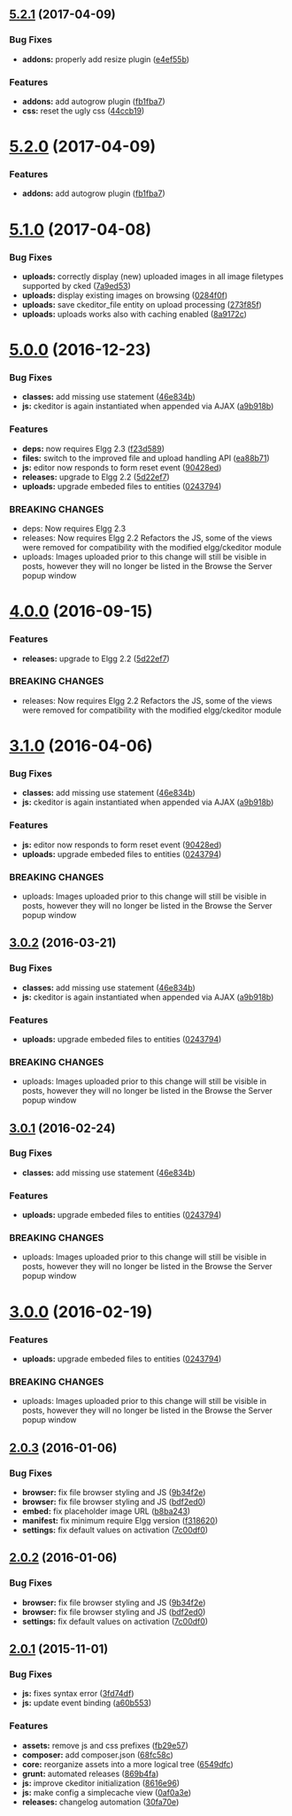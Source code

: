 <a name="5.2.1"></a>
## [5.2.1](https://github.com/hypeJunction/Elgg-ckeditor_addons/compare/5.1.0...v5.2.1) (2017-04-09)


### Bug Fixes

* **addons:** properly add resize plugin ([e4ef55b](https://github.com/hypeJunction/Elgg-ckeditor_addons/commit/e4ef55b))

### Features

* **addons:** add autogrow plugin ([fb1fba7](https://github.com/hypeJunction/Elgg-ckeditor_addons/commit/fb1fba7))
* **css:** reset the ugly css ([44ccb19](https://github.com/hypeJunction/Elgg-ckeditor_addons/commit/44ccb19))



<a name="5.2.0"></a>
# [5.2.0](https://github.com/hypeJunction/Elgg-ckeditor_addons/compare/5.1.0...v5.2.0) (2017-04-09)


### Features

* **addons:** add autogrow plugin ([fb1fba7](https://github.com/hypeJunction/Elgg-ckeditor_addons/commit/fb1fba7))



<a name="5.1.0"></a>
# [5.1.0](https://github.com/hypeJunction/Elgg-ckeditor_addons/compare/5.0.0...v5.1.0) (2017-04-08)


### Bug Fixes

* **uploads:** correctly display (new) uploaded images in all image filetypes supported by cked ([7a9ed53](https://github.com/hypeJunction/Elgg-ckeditor_addons/commit/7a9ed53))
* **uploads:** display existing images on browsing ([0284f0f](https://github.com/hypeJunction/Elgg-ckeditor_addons/commit/0284f0f))
* **uploads:** save ckeditor_file entity on upload processing ([273f85f](https://github.com/hypeJunction/Elgg-ckeditor_addons/commit/273f85f))
* **uploads:** uploads works also with caching enabled ([8a9172c](https://github.com/hypeJunction/Elgg-ckeditor_addons/commit/8a9172c))



<a name="5.0.0"></a>
# [5.0.0](https://github.com/hypeJunction/Elgg-ckeditor_addons/compare/2.0.3...v5.0.0) (2016-12-23)


### Bug Fixes

* **classes:** add missing use statement ([46e834b](https://github.com/hypeJunction/Elgg-ckeditor_addons/commit/46e834b))
* **js:** ckeditor is again instantiated when appended via AJAX ([a9b918b](https://github.com/hypeJunction/Elgg-ckeditor_addons/commit/a9b918b))

### Features

* **deps:** now requires Elgg 2.3 ([f23d589](https://github.com/hypeJunction/Elgg-ckeditor_addons/commit/f23d589))
* **files:** switch to the improved file and upload handling API ([ea88b71](https://github.com/hypeJunction/Elgg-ckeditor_addons/commit/ea88b71))
* **js:** editor now responds to form reset event ([90428ed](https://github.com/hypeJunction/Elgg-ckeditor_addons/commit/90428ed))
* **releases:** upgrade to Elgg 2.2 ([5d22ef7](https://github.com/hypeJunction/Elgg-ckeditor_addons/commit/5d22ef7))
* **uploads:** upgrade embeded files to entities ([0243794](https://github.com/hypeJunction/Elgg-ckeditor_addons/commit/0243794))


### BREAKING CHANGES

* deps: Now requires Elgg 2.3
* releases: Now requires Elgg 2.2
Refactors the JS, some of the views were removed for compatibility with
the modified elgg/ckeditor module
* uploads: Images uploaded prior to this change will still be visible in posts, however
they will no longer be listed in the Browse the Server popup window



<a name="4.0.0"></a>
# [4.0.0](https://github.com/hypeJunction/Elgg-ckeditor_addons/compare/3.1.0...v4.0.0) (2016-09-15)


### Features

* **releases:** upgrade to Elgg 2.2 ([5d22ef7](https://github.com/hypeJunction/Elgg-ckeditor_addons/commit/5d22ef7))


### BREAKING CHANGES

* releases: Now requires Elgg 2.2
Refactors the JS, some of the views were removed for compatibility with
the modified elgg/ckeditor module



<a name="3.1.0"></a>
# [3.1.0](https://github.com/hypeJunction/Elgg-ckeditor_addons/compare/2.0.3...v3.1.0) (2016-04-06)


### Bug Fixes

* **classes:** add missing use statement ([46e834b](https://github.com/hypeJunction/Elgg-ckeditor_addons/commit/46e834b))
* **js:** ckeditor is again instantiated when appended via AJAX ([a9b918b](https://github.com/hypeJunction/Elgg-ckeditor_addons/commit/a9b918b))

### Features

* **js:** editor now responds to form reset event ([90428ed](https://github.com/hypeJunction/Elgg-ckeditor_addons/commit/90428ed))
* **uploads:** upgrade embeded files to entities ([0243794](https://github.com/hypeJunction/Elgg-ckeditor_addons/commit/0243794))


### BREAKING CHANGES

* uploads: Images uploaded prior to this change will still be visible in posts, however
they will no longer be listed in the Browse the Server popup window



<a name="3.0.2"></a>
## [3.0.2](https://github.com/hypeJunction/Elgg-ckeditor_addons/compare/2.0.3...v3.0.2) (2016-03-21)


### Bug Fixes

* **classes:** add missing use statement ([46e834b](https://github.com/hypeJunction/Elgg-ckeditor_addons/commit/46e834b))
* **js:** ckeditor is again instantiated when appended via AJAX ([a9b918b](https://github.com/hypeJunction/Elgg-ckeditor_addons/commit/a9b918b))

### Features

* **uploads:** upgrade embeded files to entities ([0243794](https://github.com/hypeJunction/Elgg-ckeditor_addons/commit/0243794))


### BREAKING CHANGES

* uploads: Images uploaded prior to this change will still be visible in posts, however
they will no longer be listed in the Browse the Server popup window



<a name="3.0.1"></a>
## [3.0.1](https://github.com/hypeJunction/Elgg-ckeditor_addons/compare/2.0.3...v3.0.1) (2016-02-24)


### Bug Fixes

* **classes:** add missing use statement ([46e834b](https://github.com/hypeJunction/Elgg-ckeditor_addons/commit/46e834b))

### Features

* **uploads:** upgrade embeded files to entities ([0243794](https://github.com/hypeJunction/Elgg-ckeditor_addons/commit/0243794))


### BREAKING CHANGES

* uploads: Images uploaded prior to this change will still be visible in posts, however
they will no longer be listed in the Browse the Server popup window



<a name="3.0.0"></a>
# [3.0.0](https://github.com/hypeJunction/Elgg-ckeditor_addons/compare/2.0.3...v3.0.0) (2016-02-19)


### Features

* **uploads:** upgrade embeded files to entities ([0243794](https://github.com/hypeJunction/Elgg-ckeditor_addons/commit/0243794))


### BREAKING CHANGES

* uploads: Images uploaded prior to this change will still be visible in posts, however
they will no longer be listed in the Browse the Server popup window



<a name="2.0.3"></a>
## [2.0.3](https://github.com/hypeJunction/Elgg-ckeditor_addons/compare/2.0.1...v2.0.3) (2016-01-06)


### Bug Fixes

* **browser:** fix file browser styling and JS ([9b34f2e](https://github.com/hypeJunction/Elgg-ckeditor_addons/commit/9b34f2e))
* **browser:** fix file browser styling and JS ([bdf2ed0](https://github.com/hypeJunction/Elgg-ckeditor_addons/commit/bdf2ed0))
* **embed:** fix placeholder image URL ([b8ba243](https://github.com/hypeJunction/Elgg-ckeditor_addons/commit/b8ba243))
* **manifest:** fix minimum require Elgg version ([f318620](https://github.com/hypeJunction/Elgg-ckeditor_addons/commit/f318620))
* **settings:** fix default values on activation ([7c00df0](https://github.com/hypeJunction/Elgg-ckeditor_addons/commit/7c00df0))



<a name="2.0.2"></a>
## [2.0.2](https://github.com/hypeJunction/Elgg-ckeditor_addons/compare/2.0.1...v2.0.2) (2016-01-06)


### Bug Fixes

* **browser:** fix file browser styling and JS ([9b34f2e](https://github.com/hypeJunction/Elgg-ckeditor_addons/commit/9b34f2e))
* **browser:** fix file browser styling and JS ([bdf2ed0](https://github.com/hypeJunction/Elgg-ckeditor_addons/commit/bdf2ed0))
* **settings:** fix default values on activation ([7c00df0](https://github.com/hypeJunction/Elgg-ckeditor_addons/commit/7c00df0))



<a name="2.0.1"></a>
## [2.0.1](https://github.com/hypeJunction/Elgg-ckeditor_addons/compare/1.0.1...v2.0.1) (2015-11-01)


### Bug Fixes

* **js:** fixes syntax error ([3fd74df](https://github.com/hypeJunction/Elgg-ckeditor_addons/commit/3fd74df))
* **js:** update event binding ([a60b553](https://github.com/hypeJunction/Elgg-ckeditor_addons/commit/a60b553))

### Features

* **assets:** remove js and css prefixes ([fb29e57](https://github.com/hypeJunction/Elgg-ckeditor_addons/commit/fb29e57))
* **composer:** add composer.json ([68fc58c](https://github.com/hypeJunction/Elgg-ckeditor_addons/commit/68fc58c))
* **core:** reorganize assets into a more logical tree ([6549dfc](https://github.com/hypeJunction/Elgg-ckeditor_addons/commit/6549dfc))
* **grunt:** automated releases ([869b4fa](https://github.com/hypeJunction/Elgg-ckeditor_addons/commit/869b4fa))
* **js:** improve ckeditor initialization ([8616e96](https://github.com/hypeJunction/Elgg-ckeditor_addons/commit/8616e96))
* **js:** make config a simplecache view ([0af0a3e](https://github.com/hypeJunction/Elgg-ckeditor_addons/commit/0af0a3e))
* **releases:** changelog automation ([30fa70e](https://github.com/hypeJunction/Elgg-ckeditor_addons/commit/30fa70e))







